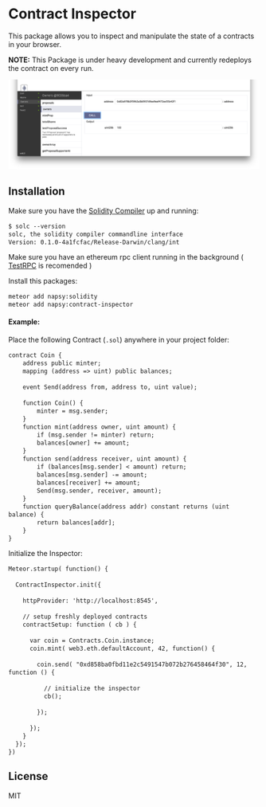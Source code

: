 # Contract Inspector
This package allows you to inspect and manipulate the state of a contracts in your browser.

**NOTE:** This Package is under heavy development and currently redeploys the contract on every run.

![](img.png)

## Installation
Make sure you have the [Solidity Compiler](https://github.com/ethereum/cpp-ethereum) up and running:
```
$ solc --version
solc, the solidity compiler commandline interface
Version: 0.1.0-4a1fcfac/Release-Darwin/clang/int
```

Make sure you have an ethereum rpc client running in the background ( [TestRPC](https://github.com/ConsenSys/eth-testrpc) is recomended )

Install this packages: 
```
meteor add napsy:solidity
meteor add napsy:contract-inspector
```

#### Example:
Place the following Contract (`.sol`) anywhere in your project folder:
```
contract Coin {
    address public minter;
    mapping (address => uint) public balances;

    event Send(address from, address to, uint value);

    function Coin() {
        minter = msg.sender;
    }
    function mint(address owner, uint amount) {
        if (msg.sender != minter) return;
        balances[owner] += amount;
    }
    function send(address receiver, uint amount) {
        if (balances[msg.sender] < amount) return;
        balances[msg.sender] -= amount;
        balances[receiver] += amount;
        Send(msg.sender, receiver, amount);
    }
    function queryBalance(address addr) constant returns (uint balance) {
        return balances[addr];
    }
}
```

Initialize the Inspector:

```
Meteor.startup( function() {
  
  ContractInspector.init({
    
    httpProvider: 'http://localhost:8545',
    
    // setup freshly deployed contracts
    contractSetup: function ( cb ) {
      
      var coin = Contracts.Coin.instance;
      coin.mint( web3.eth.defaultAccount, 42, function() {
        
        coin.send( "0xd858ba0fbd11e2c5491547b072b276458464f30", 12, function () {
          
          // initialize the inspector
          cb();
          
        });
        
      });
    }
  });
})
```

## License 

MIT
